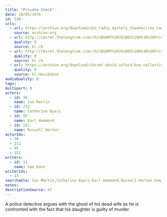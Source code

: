 ```yaml
---
title: "Private Stock"
date: 10/05/1976
id: 530
urls: 
  - url: https://archive.org/download/cbs_radio_mystery_theater/cbs_radio_mystery_theater-0501-0550.zip/cbs_radio_mystery_theater-0501-0550%2Fcbsrmt_0530_private_stock.mp3
    source: archive-org
  - url: http://cbsrmt.thelongtrek.com/rb/CBSRMT%20761005%200530%20Private%20Stock_wuwm_rb.mp3
    quality: 0
    source: kl-rb
  - url: http://cbsrmt.thelongtrek.com/rb/CBSRMT%20761005%200530%20Private%20Stock_wbbm_rb%20bithot.mp3
    quality: 0
    source: kl-rb
  - url: https://archive.org/download/cbsrmt-david-oxford-boa-collection/CBSRMT-761005-0530-Private-Stock-(128-44)_WUWM-FM-{BoA}.mp3
    quality: 0
    source: kl-davidoboa
audioQuality: 0
tags: 
multipart: 0
actors:  
  - id: 38
    name: Ian Martin  
  - id: 212
    name: Catherine Byers  
  - id: 95
    name: Earl Hammond  
  - id: 151
    name: Russell Horton
actorIds:  
  - 38  
  - 212  
  - 95  
  - 151
writers:  
  - id: 13
    name: Sam Dann
writerIds:  
  - 13
searchable: Ian Martin,Catherine Byers,Earl Hammond,Russell Horton Sam Dann
notes: 
descriptionSource: kf
---
```

A police detective argues with the ghost of his dead wife as he is confronted with the fact that his daughter is guilty of murder.
